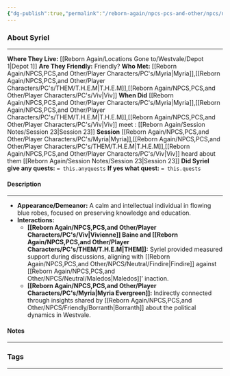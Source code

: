 ```yaml
---
{"dg-publish":true,"permalink":"/reborn-again/npcs-pcs-and-other/npcs/neutral/syriel/"}
---
```





### About Syriel
---
**Where They Live:** [[Reborn Again/Locations Gone to/Westvale/Depot 1\|Depot 1]]
**Are They Friendly:** Friendly?
**Who Met:** [[Reborn Again/NPCS,PCS,and Other/Player Characters/PC's/Myria\|Myria]],[[Reborn Again/NPCS,PCS,and Other/Player Characters/PC's/THEM/T.H.E.M\|T.H.E.M]],[[Reborn Again/NPCS,PCS,and Other/Player Characters/PC's/Viv\|Viv]]
**When Did** [[Reborn Again/NPCS,PCS,and Other/Player Characters/PC's/Myria\|Myria]],[[Reborn Again/NPCS,PCS,and Other/Player Characters/PC's/THEM/T.H.E.M\|T.H.E.M]],[[Reborn Again/NPCS,PCS,and Other/Player Characters/PC's/Viv\|Viv]] meet : [[Reborn Again/Session Notes/Session 23\|Session 23]]
**Session** [[Reborn Again/NPCS,PCS,and Other/Player Characters/PC's/Myria\|Myria]],[[Reborn Again/NPCS,PCS,and Other/Player Characters/PC's/THEM/T.H.E.M\|T.H.E.M]],[[Reborn Again/NPCS,PCS,and Other/Player Characters/PC's/Viv\|Viv]] heard about them [[Reborn Again/Session Notes/Session 23\|Session 23]] 
**Did Syriel give any quests:** `= this.anyquests`
	**If yes what quest:** `= this.quests`


#### Description
---
- **Appearance/Demeanor:** A calm and intellectual individual in flowing blue robes, focused on preserving knowledge and education.
- **Interactions:**
    - **[[Reborn Again/NPCS,PCS,and Other/Player Characters/PC's/Viv\|Vivienne]] Baine and [[Reborn Again/NPCS,PCS,and Other/Player Characters/PC's/THEM/T.H.E.M\|THEM]]:** Syriel provided measured support during discussions, aligning with [[Reborn Again/NPCS,PCS,and Other/NPCS/Neutral/Findire\|Findire]] against [[Reborn Again/NPCS,PCS,and Other/NPCS/Neutral/Maledos\|Maledos]]’ inaction.
    - **[[Reborn Again/NPCS,PCS,and Other/Player Characters/PC's/Myria\|Myria Evergreen]]:** Indirectly connected through insights shared by [[Reborn Again/NPCS,PCS,and Other/NPCS/Friendly/Borranth\|Borranth]] about the political dynamics in Westvale.
#### Notes
---



### Tags 

---



